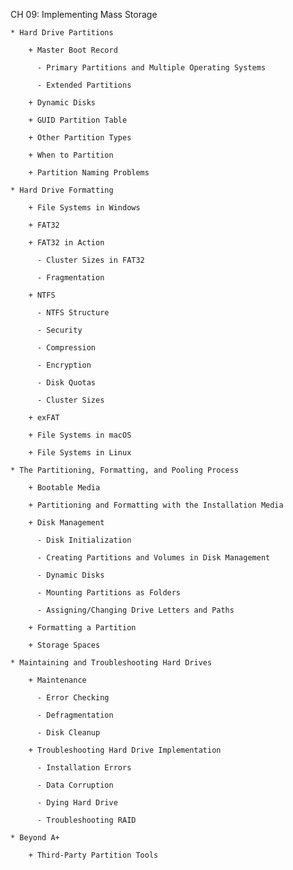 CH 09: Implementing Mass Storage

    * Hard Drive Partitions

        + Master Boot Record

          - Primary Partitions and Multiple Operating Systems

          - Extended Partitions

        + Dynamic Disks

        + GUID Partition Table

        + Other Partition Types

        + When to Partition

        + Partition Naming Problems

    * Hard Drive Formatting

        + File Systems in Windows

        + FAT32

        + FAT32 in Action

          - Cluster Sizes in FAT32

          - Fragmentation

        + NTFS

          - NTFS Structure

          - Security

          - Compression

          - Encryption

          - Disk Quotas

          - Cluster Sizes

        + exFAT

        + File Systems in macOS

        + File Systems in Linux

    * The Partitioning, Formatting, and Pooling Process

        + Bootable Media

        + Partitioning and Formatting with the Installation Media

        + Disk Management

          - Disk Initialization

          - Creating Partitions and Volumes in Disk Management

          - Dynamic Disks

          - Mounting Partitions as Folders

          - Assigning/Changing Drive Letters and Paths

        + Formatting a Partition

        + Storage Spaces

    * Maintaining and Troubleshooting Hard Drives

        + Maintenance

          - Error Checking

          - Defragmentation

          - Disk Cleanup

        + Troubleshooting Hard Drive Implementation

          - Installation Errors

          - Data Corruption

          - Dying Hard Drive

          - Troubleshooting RAID

    * Beyond A+

        + Third-Party Partition Tools
      